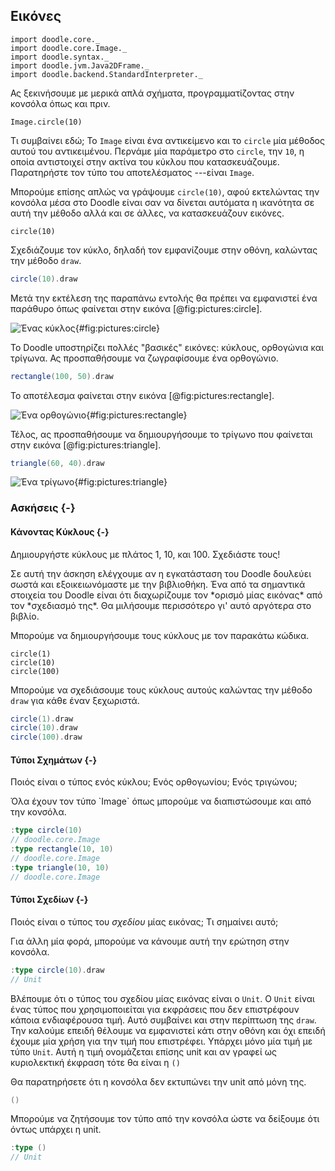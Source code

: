 ## Εικόνες

```tut:invisible
import doodle.core._
import doodle.core.Image._
import doodle.syntax._
import doodle.jvm.Java2DFrame._
import doodle.backend.StandardInterpreter._
```

Ας ξεκινήσουμε με μερικά απλά σχήματα, προγραμματίζοντας στην κονσόλα όπως και πριν.

```tut:book
Image.circle(10)
```

Τι συμβαίνει εδώ; Το `Image` είναι ένα αντικείμενο και το `circle` μία μέθοδος αυτού του αντικειμένου. Περνάμε μία παράμετρο στο `circle`, την `10`, η οποία αντιστοιχεί στην ακτίνα του κύκλου που κατασκευάζουμε. Παρατηρήστε τον τύπο του αποτελέσματος ---είναι `Image`.

Μπορούμε επίσης απλώς να γράψουμε `circle(10)`, αφού εκτελώντας την κονσόλα μέσα στο Doodle είναι σαν να δίνεται αυτόματα η ικανότητα σε αυτή την μέθοδο αλλά και σε άλλες, να κατασκευάζουν εικόνες.

```tut:book
circle(10)
```

Σχεδιάζουμε τον κύκλο, δηλαδή τον εμφανίζουμε στην οθόνη, καλώντας την μέθοδο `draw`.

```scala
circle(10).draw
```

Μετά την εκτέλεση της παραπάνω εντολής θα πρέπει να εμφανιστεί ένα παράθυρο όπως φαίνεται στην εικόνα [@fig:pictures:circle].

![Ένας κύκλος](src/pages/pictures/circle.pdf+svg){#fig:pictures:circle}

Το Doodle υποστηρίζει πολλές "βασικές" εικόνες: κύκλους, ορθογώνια και τρίγωνα. Ας προσπαθήσουμε να ζωγραφίσουμε ένα ορθογώνιο.

```scala
rectangle(100, 50).draw
```

Το αποτέλεσμα φαίνεται στην εικόνα [@fig:pictures:rectangle].

![Ένα ορθογώνιο](src/pages/pictures/rectangle.pdf+svg){#fig:pictures:rectangle}

Τέλος, ας προσπαθήσουμε να δημιουργήσουμε το τρίγωνο που φαίνεται στην εικόνα [@fig:pictures:triangle].


```scala
triangle(60, 40).draw
```

![Ένα τρίγωνο](src/pages/pictures/triangle.pdf+svg){#fig:pictures:triangle}

### Ασκήσεις {-}

#### Κάνοντας Κύκλους {-}

Δημιουργήστε κύκλους με πλάτος 1, 10, και 100. Σχεδιάστε τους!

<div class="solution">
Σε αυτή την άσκηση ελέγχουμε αν η εγκατάσταση του Doodle δουλεύει σωστά και εξοικειωνόμαστε με την βιβλιοθήκη. Ένα από τα σημαντικά στοιχεία του Doodle είναι ότι διαχωρίζουμε τον *ορισμό μίας εικόνας* από τον *σχεδιασμό της*. Θα μιλήσουμε περισσότερο γι' αυτό αργότερα στο βιβλίο.

Μπορούμε να δημιουργήσουμε τους κύκλους με τον παρακάτω κώδικα.

```tut:silent:book
circle(1)
circle(10)
circle(100)
```

Μπορούμε να σχεδιάσουμε τους κύκλους αυτούς καλώντας την μέθοδο `draw` για κάθε έναν ξεχωριστά.

```scala
circle(1).draw
circle(10).draw
circle(100).draw
```
</div>


#### Τύποι Σχημάτων {-}

Ποιός είναι ο τύπος ενός κύκλου; Ενός ορθογωνίου; Ενός τριγώνου;

<div class="solution">
Όλα έχουν τον τύπο `Image` όπως μπορούμε να διαπιστώσουμε και από την κονσόλα.

```scala
:type circle(10)
// doodle.core.Image
:type rectangle(10, 10)
// doodle.core.Image
:type triangle(10, 10)
// doodle.core.Image
```
</div>

#### Τύποι Σχεδίων {-}

Ποιός είναι ο τύπος του *σχεδίου* μίας εικόνας; Τι σημαίνει αυτό;

<div class="solution">
Για άλλη μία φορά, μπορούμε να κάνουμε αυτή την ερώτηση στην κονσόλα.

```scala
:type circle(10).draw
// Unit
```

Βλέπουμε ότι ο τύπος του σχεδίου μίας εικόνας είναι ο `Unit`. Ο `Unit` είναι ένας τύπος που χρησιμοποιείται για εκφράσεις που δεν επιστρέφουν κάποια ενδιαφέρουσα τιμή. Αυτό συμβαίνει και στην περίπτωση της `draw`. Την καλούμε επειδή θέλουμε να εμφανιστεί κάτι στην οθόνη και όχι επειδή έχουμε μία χρήση για την τιμή που επιστρέφει. Υπάρχει μόνο μία τιμή με τύπο `Unit`. Αυτή η τιμή ονομάζεται επίσης unit και αν γραφεί ως κυριολεκτική έκφραση τότε θα είναι η `()`

Θα παρατηρήσετε ότι η κονσόλα δεν εκτυπώνει την unit από μόνη της.

```scala
()
```

Μπορούμε να ζητήσουμε τον τύπο από την κονσόλα ώστε να δείξουμε ότι όντως υπάρχει η unit.

```scala
:type ()
// Unit
```
</div>
